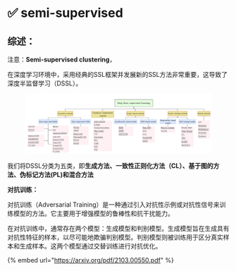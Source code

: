 # ✅ semi-supervised

## 综述：

注意：**Semi-supervised clustering**，



在深度学习环境中，采用经典的SSL框架并发展新的SSL方法非常重要，这导致了深度半监督学习（DSSL）。

<figure><img src="../../.gitbook/assets/image (38).png" alt=""><figcaption></figcaption></figure>

我们将DSSL分类为五类，即**生成方法、一致性正则化方法（CL）、基于图的方法、伪标记方法(PL)和混合方法**



**对抗训练：**

对抗训练（Adversarial Training）是一种通过引入对抗性示例或对抗性信号来训练模型的方法。它主要用于增强模型的鲁棒性和抗干扰能力。

在对抗训练中，通常存在两个模型：生成模型和判别模型。生成模型旨在生成具有对抗性特征的样本，以尽可能地欺骗判别模型。判别模型则被训练用于区分真实样本和生成样本。这两个模型通过交替训练进行对抗优化。

{% embed url="https://arxiv.org/pdf/2103.00550.pdf" %}

